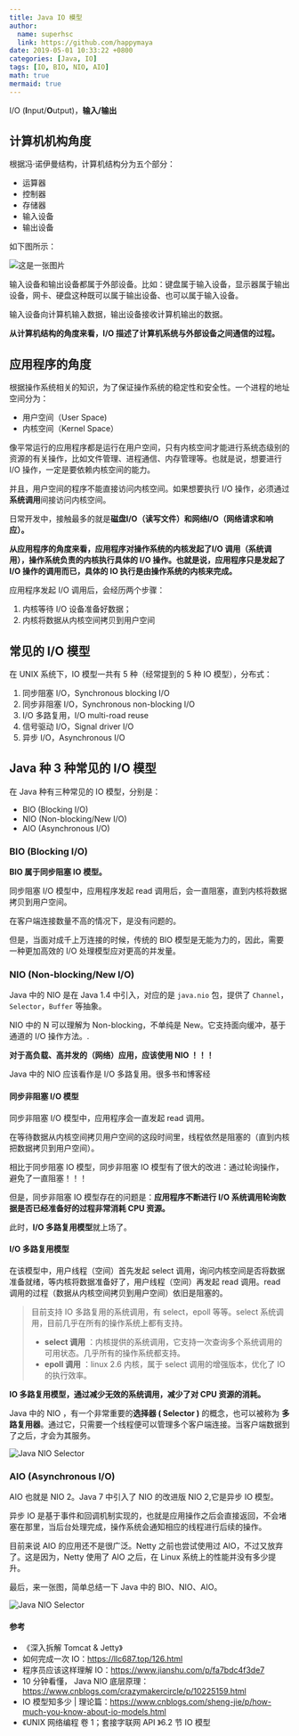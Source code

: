 ```yaml
---
title: Java IO 模型
author:
  name: superhsc
  link: https://github.com/happymaya
date: 2019-05-01 10:33:22 +0800
categories: [Java, IO]
tags: [IO, BIO, NIO, AIO]
math: true
mermaid: true
---
```


I/O (**I**nput/**O**utput)，**输入/输出**

## 计算机机构角度

根据冯·诺伊曼结构，计算机结构分为五个部分：

- 运算器
- 控制器
- 存储器
- 输入设备
- 输出设备

如下图所示：

![这是一张图片](https://maxpixelton.github.io/images/assert/java/io/five-parts-of-the-computer-structure.png)

输入设备和输出设备都属于外部设备。比如：键盘属于输入设备，显示器属于输出设备，网卡、硬盘这种既可以属于输出设备、也可以属于输入设备。

输入设备向计算机输入数据，输出设备接收计算机输出的数据。

**从计算机结构的角度来看，I/O 描述了计算机系统与外部设备之间通信的过程。**

## 应用程序的角度

根据操作系统相关的知识，为了保证操作系统的稳定性和安全性。一个进程的地址空间分为：

- 用户空间（User Space)
- 内核空间（Kernel Space）

像平常运行的应用程序都是运行在用户空间，只有内核空间才能进行系统态级别的资源的有关操作，比如文件管理、进程通信、内存管理等。也就是说，想要进行 I/O 操作，一定是要依赖内核空间的能力。

并且，用户空间的程序不能直接访问内核空间。如果想要执行 I/O 操作，必须通过**系统调用**间接访问内核空间。

日常开发中，接触最多的就是**磁盘I/O（读写文件）**和**网络I/O（网络请求和响应）。**

**从应用程序的角度来看，应用程序对操作系统的内核发起了I/O 调用（系统调用），操作系统负责的内核执行具体的 I/O 操作。也就是说，应用程序只是发起了 I/O 操作的调用而已，具体的 IO 执行是由操作系统的内核来完成。**

应用程序发起 I/O 调用后，会经历两个步骤：

1. 内核等待 I/O 设备准备好数据；
2. 内核将数据从内核空间拷贝到用户空间



## 常见的 I/O 模型

在 UNIX 系统下，IO 模型一共有 5 种（经常提到的 5 种 IO 模型），分布式：

1. 同步阻塞 I/O，Synchronous blocking I/O
2. 同步非阻塞 I/O，Synchronous non-blocking I/O
3. I/O 多路复用，I/O multi-road reuse
4. 信号驱动 I/O，Signal driver I/O
5. 异步 I/O，Asynchronous I/O



## Java 种 3 种常见的 I/O 模型

在 Java 种有三种常见的 IO 模型，分别是：

- BIO (Blocking I/O)
- NIO (Non-blocking/New I/O)
- AIO (Asynchronous I/O)

[](https://maxpixelton.github.io/images/assert/java/io/java-io-mode.png)

### BIO (Blocking I/O)

**BIO 属于同步阻塞 IO 模型。**

同步阻塞 I/O 模型中，应用程序发起 read 调用后，会一直阻塞，直到内核将数据拷贝到用户空间。



在客户端连接数量不高的情况下，是没有问题的。

但是，当面对成千上万连接的时候，传统的 BIO 模型是无能为力的，因此，需要一种更加高效的 I/O 处理模型应对更高的并发量。

### NIO (Non-blocking/New I/O)

Java 中的 NIO 是在 Java 1.4 中引入，对应的是 `java.nio` 包，提供了 `Channel`，`Selector`，`Buffer` 等抽象。



NIO 中的 N 可以理解为 Non-blocking，不单纯是 New。它支持面向缓冲，基于通道的 I/O 操作方法。.

**对于高负载、高并发的（网络）应用，应该使用 NIO ！！！**

Java 中的 NIO 应该看作是 I/O 多路复用。很多书和博客经

#### 同步非阻塞 I/O 模型

同步非阻塞 I/O 模型中，应用程序会一直发起 read 调用。

在等待数据从内核空间拷贝用户空间的这段时间里，线程依然是阻塞的（直到内核把数据拷贝到用户空间）。

相比于同步阻塞 IO 模型，同步非阻塞 IO 模型有了很大的改进：通过轮询操作，避免了一直阻塞！！！

但是，同步非阻塞 IO 模型存在的问题是：**应用程序不断进行 I/O 系统调用轮询数据是否已经准备好的过程非常消耗 CPU 资源。**

此时，**I/O 多路复用模型**就上场了。

#### I/O 多路复用模型

在该模型中，用户线程（空间）首先发起 select 调用，询问内核空间是否将数据准备就绪，等内核将数据准备好了，用户线程（空间）再发起 read 调用。read 调用的过程（数据从内核空间拷贝到用户空间）依旧是阻塞的。

> 目前支持 IO 多路复用的系统调用，有 select，epoll 等等。select 系统调用，目前几乎在所有的操作系统上都有支持。
>
> - **select 调用** ：内核提供的系统调用，它支持一次查询多个系统调用的可用状态。几乎所有的操作系统都支持。
> - **epoll 调用** ：linux 2.6 内核，属于 select 调用的增强版本，优化了 IO 的执行效率。

**IO 多路复用模型，通过减少无效的系统调用，减少了对 CPU 资源的消耗。**



Java 中的 NIO ，有一个非常重要的**选择器 ( Selector )** 的概念，也可以被称为 **多路复用器**。通过它，只需要一个线程便可以管理多个客户端连接。当客户端数据到了之后，才会为其服务。

![Java NIO Selector](https://maxpixelton.github.io/images/assert/java/io/nio-selector.png)

### AIO (Asynchronous I/O)

AIO 也就是 NIO 2。Java 7 中引入了 NIO 的改进版 NIO 2,它是异步 IO 模型。

异步 IO 是基于事件和回调机制实现的，也就是应用操作之后会直接返回，不会堵塞在那里，当后台处理完成，操作系统会通知相应的线程进行后续的操作。

目前来说 AIO 的应用还不是很广泛。Netty 之前也尝试使用过 AIO，不过又放弃了。这是因为，Netty 使用了 AIO 之后，在 Linux 系统上的性能并没有多少提升。

最后，来一张图，简单总结一下 Java 中的 BIO、NIO、AIO。

![Java NIO Selector](https://maxpixelton.github.io/images/assert/java/io/Java-BIO-NIO-AIO.png)



#### 参考

- 《深入拆解 Tomcat & Jetty》
- 如何完成一次 IO：https://llc687.top/126.html
- 程序员应该这样理解 IO：https://www.jianshu.com/p/fa7bdc4f3de7
- 10 分钟看懂， Java NIO 底层原理：https://www.cnblogs.com/crazymakercircle/p/10225159.html
- IO 模型知多少 | 理论篇：https://www.cnblogs.com/sheng-jie/p/how-much-you-know-about-io-models.html
- 《UNIX 网络编程 卷 1；套接字联网 API 》6.2 节 IO 模型